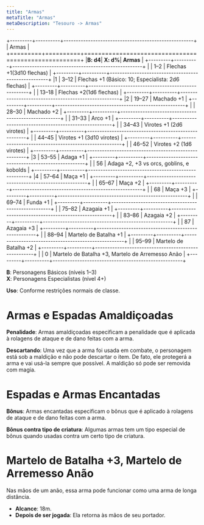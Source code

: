 ```yaml
---
title: "Armas"
metaTitle: "Armas"
metaDescription: "Tesouro -> Armas"
---
```


+---------+----------+-----------------------------------------------------+
| Armas                                                                    |
+=========+==========+=====================================================+
|**B: d4**| **X: d%**| **Armas**                                           |
+---------+----------+-----------------------------------------------------+
|         | 1–2      | Flechas +1(3d10 flechas)                            |
+---------+----------+-----------------------------------------------------+
|1        | 3–12     | Flechas +1 (Básico: 10; Especialista: 2d6 flechas)  |
+---------+----------+-----------------------------------------------------+
|         | 13–18    | Flechas +2(1d6 flechas)                             |
+---------+----------+-----------------------------------------------------+
|2        | 19–27    | Machado +1                                          |
+---------+----------+-----------------------------------------------------+
|         | 28–30    | Machado +2                                          |
+---------+----------+-----------------------------------------------------+
|         | 31–33    | Arco +1                                             |
+---------+----------+-----------------------------------------------------+
|         | 34–43    | Virotes +1 (2d6 virotes)                            |
+---------+----------+-----------------------------------------------------+
|         | 44–45    | Virotes +1 (3d10 virotes)                           |
+---------+----------+-----------------------------------------------------+
|         | 46–52    | Virotes +2 (1d6 virotes)                            |
+---------+----------+-----------------------------------------------------+
|3        | 53–55    | Adaga +1                                            |
+---------+----------+-----------------------------------------------------+
|         | 56       | Adaga +2, +3 vs orcs, goblins, e kobolds            |
+---------+----------+-----------------------------------------------------+
|4        | 57–64    | Maça +1                                             |
+---------+----------+-----------------------------------------------------+
|         | 65–67    | Maça +2                                             |
+---------+----------+-----------------------------------------------------+
|         | 68       | Maça +3                                             |
+---------+----------+-----------------------------------------------------+
|         | 69–74    | Funda +1                                            |
+---------+----------+-----------------------------------------------------+
|         | 75–82    | Azagaia +1                                          |
+---------+----------+-----------------------------------------------------+
|         | 83–86    | Azagaia +2                                          |
+---------+----------+-----------------------------------------------------+
|         | 87       | Azagaia +3                                          |
+---------+----------+-----------------------------------------------------+
|         | 88–94    | Martelo de Batalha +1                               |
+---------+----------+-----------------------------------------------------+
|         | 95–99    | Martelo de Batalha +2                               |
+---------+----------+-----------------------------------------------------+
|         | 0        | Martelo de Batalha +3, Martelo de Arremesso Anão    |
+---------+----------+-----------------------------------------------------+

**B**: Personagens Básicos (níveis 1–3)<br />
**X**: Personagens Especialistas (nível 4+)

**Uso**: Conforme restrições normais de classe.

# Armas e Espadas Amaldiçoadas
**Penalidade**: Armas amaldiçoadas especificam a penalidade que é aplicada à rolagens de ataque e de dano feitas com a arma.

**Descartando**: Uma vez que a arma foi usada em combate, o personagem está sob a maldição e não pode descartar o item. De fato, ele protegerá a arma e vai usá-la sempre que possível.  A maldição só pode ser removida com magia.

# Espadas e Armas Encantadas
**Bônus**: Armas encantadas especificam o bônus que é aplicado à rolagens de ataque e de dano feitas com a arma.

**Bônus contra tipo de criatura**: Algumas armas tem um tipo especial de bônus quando usadas contra um certo tipo de criatura.

# Martelo de Batalha +3, Martelo de Arremesso Anão
Nas mãos de um anão, essa arma pode funcionar como uma arma de longa distância. 
* **Alcance**: 18m.
* **Depois de ser jogada**: Ela retorna às mãos de seu portador.
